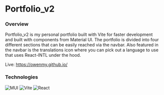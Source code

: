 # Portfolio_v2

### Overview

Portfolio_v2 is my personal portfolio built with Vite for faster development and built with components from Material UI. The portfolio is divided into four different sections that can be easily reached via the navbar. Also featured in the navbar is the translations icon where you can pick out a language to use that uses React-INTL under the hood.

Live: https://owenmy.github.io/

### Technologies

![MUI](https://img.shields.io/badge/MUI-007FFF.svg?style=for-the-badge&logo=MUI&logoColor=white) ![Vite](https://img.shields.io/badge/Vite-646CFF.svg?style=for-the-badge&logo=Vite&logoColor=white) ![React](https://img.shields.io/badge/React-61DAFB.svg?style=for-the-badge&logo=React&logoColor=black)
